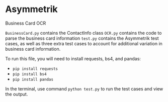 # Asymmetrik
Business Card OCR

`BusinessCard.py` contains the ContactInfo class
`OCR.py` contains the code to parse the business card information
`test.py` contains the Asymmetrik test cases, as well as three extra test cases to account for additional variation in business card information.

To run this file, you will need to install requests, bs4, and pandas:
* `pip install requests`
* `pip install bs4`
* `pip install pandas`


In the terminal, use command `python test.py` to run the test cases and view the output.
